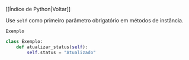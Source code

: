 [[Índice de Python|Voltar]]

Use `self` como primeiro parâmetro obrigatório em métodos de instância.

`Exemplo`
```Python
class Exemplo:
    def atualizar_status(self):
        self.status = "Atualizado"
```